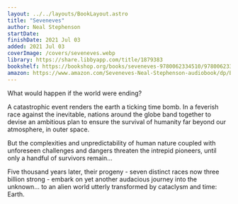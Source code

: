 ```yaml
---
layout: ../../layouts/BookLayout.astro
title: "Seveneves"
author: Neal Stephenson
startDate:
finishDate: 2021 Jul 03
added: 2021 Jul 03
coverImage: /covers/seveneves.webp
library: https://share.libbyapp.com/title/1879383
bookshelf: https://bookshop.org/books/seveneves-9780062334510/9780062334510
amazon: https://www.amazon.com/Seveneves-Neal-Stephenson-audiobook/dp/B00WNBHNWW/
---
```


What would happen if the world were ending?

A catastrophic event renders the earth a ticking time bomb. In a feverish race against the inevitable, nations around the globe band together to devise an ambitious plan to ensure the survival of humanity far beyond our atmosphere, in outer space.

But the complexities and unpredictability of human nature coupled with unforeseen challenges and dangers threaten the intrepid pioneers, until only a handful of survivors remain…

Five thousand years later, their progeny - seven distinct races now three billion strong - embark on yet another audacious journey into the unknown… to an alien world utterly transformed by cataclysm and time: Earth.

<!-- ### Notes & Highlights -->

